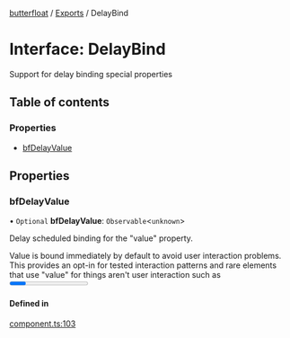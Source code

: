 [butterfloat](../README.md) / [Exports](../modules.md) / DelayBind

# Interface: DelayBind

Support for delay binding special properties

## Table of contents

### Properties

- [bfDelayValue](DelayBind.md#bfdelayvalue)

## Properties

### bfDelayValue

• `Optional` **bfDelayValue**: `Observable`\<`unknown`\>

Delay scheduled binding for the "value" property.

Value is bound immediately by default to avoid user interaction
problems. This provides an opt-in for tested interaction patterns
and rare elements that use "value" for things aren't user
interaction such as <progress />.

#### Defined in

[component.ts:103](https://github.com/WorldMaker/butterfloat/blob/51a08e2/component.ts#L103)
